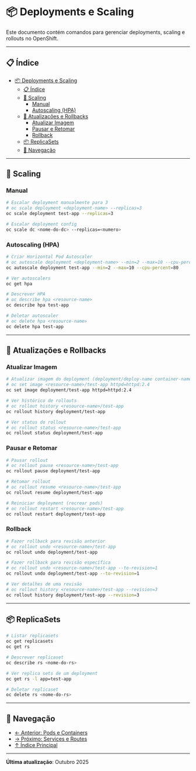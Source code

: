 # 📦 Deployments e Scaling

Este documento contém comandos para gerenciar deployments, scaling e rollouts no OpenShift.

---

## 📋 Índice

- [📦 Deployments e Scaling](#-deployments-e-scaling)
  - [📋 Índice](#-índice)
  - [📏 Scaling](#-scaling)
    - [Manual](#manual)
    - [Autoscaling (HPA)](#autoscaling-hpa)
  - [🔄 Atualizações e Rollbacks](#-atualizações-e-rollbacks)
    - [Atualizar Imagem](#atualizar-imagem)
    - [Pausar e Retomar](#pausar-e-retomar)
    - [Rollback](#rollback)
  - [📦 ReplicaSets](#-replicasets)
  - [📖 Navegação](#-navegação)

---

## 📏 Scaling

### Manual
```bash
# Escalar deployment manualmente para 3
# oc scale deployment <deployment-name> --replicas=3
oc scale deployment test-app --replicas=3
```

```bash ignore-test
# Escalar deployment config
oc scale dc <nome-do-dc> --replicas=<numero>
```

### Autoscaling (HPA)
```bash
# Criar Horizontal Pod Autoscaler
# oc autoscale deployment <deployment-name> --min=2 --max=10 --cpu-percent=80
oc autoscale deployment test-app --min=2 --max=10 --cpu-percent=80
```

```bash
# Ver autoscalers
oc get hpa
```

```bash
# Descrever HPA
# oc describe hpa <resource-name>
oc describe hpa test-app
```

```bash
# Deletar autoscaler
# oc delete hpa <resource-name>
oc delete hpa test-app
```
---

## 🔄 Atualizações e Rollbacks

### Atualizar Imagem
```bash
# Atualizar imagem do deployment (deployment/deploy-name container-name=image)
# oc set image <resource-name>/test-app httpd=httpd:2.4
oc set image deployment/test-app httpd=httpd:2.4
```

```bash
# Ver histórico de rollouts
# oc rollout history <resource-name>/test-app
oc rollout history deployment/test-app
```

```bash
# Ver status do rollout
# oc rollout status <resource-name>/test-app
oc rollout status deployment/test-app
```

### Pausar e Retomar
```bash
# Pausar rollout
# oc rollout pause <resource-name>/test-app
oc rollout pause deployment/test-app
```

```bash
# Retomar rollout
# oc rollout resume <resource-name>/test-app
oc rollout resume deployment/test-app
```

```bash
# Reiniciar deployment (recrear pods)
# oc rollout restart <resource-name>/test-app
oc rollout restart deployment/test-app
```

### Rollback
```bash
# Fazer rollback para revisão anterior
# oc rollout undo <resource-name>/test-app
oc rollout undo deployment/test-app
```

```bash
# Fazer rollback para revisão específica
# oc rollout undo <resource-name>/test-app --to-revision=1
oc rollout undo deployment/test-app --to-revision=1
```

```bash
# Ver detalhes de uma revisão
# oc rollout history <resource-name>/test-app --revision=3
oc rollout history deployment/test-app --revision=3
```

---

## 📦 ReplicaSets

```bash
# Listar replicasets
oc get replicasets
oc get rs
```

```bash ignore-test
# Descrever replicaset
oc describe rs <nome-do-rs>
```

```bash
# Ver replica sets de um deployment
oc get rs -l app=test-app
```

```bash ignore-test
# Deletar replicaset
oc delete rs <nome-do-rs>
```

---

## 📖 Navegação

- [← Anterior: Pods e Containers](04-pods-containers.md)
- [→ Próximo: Services e Routes](06-services-routes.md)
- [↑ Índice Principal](README.md)

---

**Última atualização**: Outubro 2025
